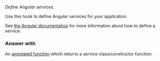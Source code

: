*Define Angular services.*

Use this hook to define Angular services for your application.

See [the Angular documentation](https://docs.angularjs.org/api/auto/service/$provide#service)
for more information about how to define a service.

### Answer with

An [annotated function](guide/concepts#annotated-functions) which returns a
service class/constructor function.

